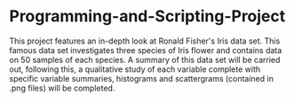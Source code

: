 # Programming-and-Scripting-Project
This project features an in-depth look at Ronald Fisher's Iris data set. This famous data set investigates three species of Iris flower and contains data on 50 samples of each species. A summary of this data set will be carried out, following this, a qualitative study of each variable complete with specific variable summaries, histograms and scattergrams (contained in .png files) will be completed. 
